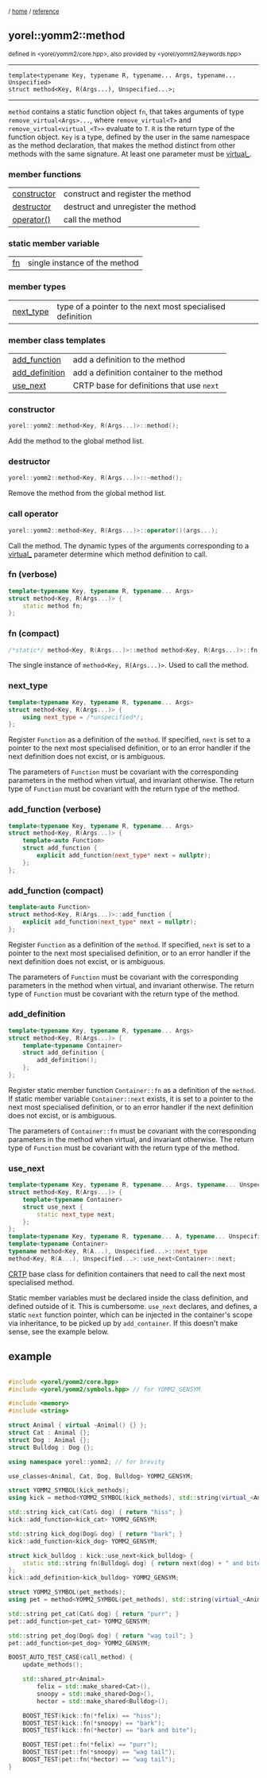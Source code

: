 
<sub>/ [home](/README.md) / [reference](README.md) </sub>
## yorel::yomm2::method
<sub>defined in <yorel/yomm2/core.hpp>, also provided by
<yorel/yomm2/keywords.hpp></sub>
<!-- -->
---
```
template<typename Key, typename R, typename... Args, typename... Unspecified>
struct method<Key, R(Args...), Unspecified...>;
```
<!-- -->
---

`method` contains a static function object `fn`, that takes arguments of type
`remove_virtual<Args>...`, where `remove_virtual<T>` and
`remove_virtual<virtual_<T>>` evaluate to `T`. `R` is the return type of the
function object. `Key` is a type, defined by the user in the same namespace
as the method declaration, that makes the method distinct from other methods
with the same signature. At least one parameter must be [virtual_](virtual_.md). 

### member functions
|                              |                                    |
| ---------------------------- | ---------------------------------- |
| [constructor](#constructor)  | construct and register the method  |
| [destructor](#destructor)    | destruct and unregister the method |
| [operator()](#call-operator) | call the method                    |

### static member variable
|           |                               |
| --------- | ----------------------------- |
| [fn](#fn) | single instance of the method |

### member types
|                         |                                                           |
| ----------------------- | --------------------------------------------------------- |
| [next_type](#next_type) | type of a pointer to the next most specialised definition |

### member class templates
|                                   |                                           |
| --------------------------------- | ----------------------------------------- |
| [add_function](#add_function)     | add a definition to the method            |
| [add_definition](#add_definition) | add a definition container to the method  |
| [use_next](#use_next)             | CRTP base for definitions that use `next` |

### constructor
```c++
yorel::yomm2::method<Key, R(Args...)>::method();
```
Add the method to the global method list.

### destructor
```c++
yorel::yomm2::method<Key, R(Args...)>::~method();
```
Remove the method from the global method list.

### call operator
```c++
yorel::yomm2::method<Key, R(Args...)>::operator()(args...);
```
Call the method. The dynamic types of the arguments corresponding to a
[virtual_](virtual_.md) parameter determine which method definition to call.

### fn (verbose)
```c++
template<typename Key, typename R, typename... Args>
struct method<Key, R(Args...)> {
    static method fn;
};
```

### fn (compact)
```c++
/*static*/ method<Key, R(Args...)>::method method<Key, R(Args...)>::fn;
```

The single instance of `method<Key, R(Args...)>`. Used to call the method.

### next_type
```c++
template<typename Key, typename R, typename... Args>
struct method<Key, R(Args...)> {
    using next_type = /*unspecified*/;
};
```

Register `Function` as a definition of the `method`. If specified, `next` is
set to a pointer to the next most specialised definition, or to an error
handler if the next definition does not excist, or is ambiguous.

The parameters of `Function` must be covariant with the corresponding
parameters in the method when virtual, and invariant otherwise. The return
type of `Function` must be covariant with the return type of the method.

### add_function (verbose)
```c++
template<typename Key, typename R, typename... Args>
struct method<Key, R(Args...)> {
    template<auto Function>
    struct add_function {
        explicit add_function(next_type* next = nullptr);
    };
};
```

### add_function (compact)
```c++
template<auto Function>
struct method<Key, R(Args...)>::add_function {
    explicit add_function(next_type* next = nullptr);
};
```

Register `Function` as a definition of the `method`. If specified, `next` is
set to a pointer to the next most specialised definition, or to an error
handler if the next definition does not excist, or is ambiguous.

The parameters of `Function` must be covariant with the corresponding
parameters in the method when virtual, and invariant otherwise. The return
type of `Function` must be covariant with the return type of the method.

### add_definition
```c++
template<typename Key, typename R, typename... Args>
struct method<Key, R(Args...)> {
    template<typename Container>
    struct add_definition {
        add_definition();
    };
};
```

Register static member function `Container::fn` as a definition of the
`method`. If static member variable `Container::next` exists, it is set to a
pointer to the next most specialised definition, or to an error handler if
the next definition does not excist, or is ambiguous.

The parameters of `Container::fn` must be covariant with the corresponding
parameters in the method when virtual, and invariant otherwise. The return
type of `Function` must be covariant with the return type of the method.

### use_next
```c++
template<typename Key, typename R, typename... Args, typename... Unspecified>
struct method<Key, R(Args...)> {
    template<typename Container>
    struct use_next {
        static next_type next;
    };
};
template<typename Key, typename R, typename... A, typename... Unspecified>
template<typename Container>
typename method<Key, R(A...), Unspecified...>::next_type
method<Key, R(A...), Unspecified...>::use_next<Container>::next;
```

[CRTP](https://en.wikipedia.org/wiki/Curiously_recurring_template_pattern)
base class for definition containers that need to call the next most
specialised method.

Static member variables must be declared inside the class definition, and
defined outside of it. This is cumbersome. `use_next` declares, and defines,
a static `next` function pointer, which can be injected in the container's
scope via inheritance, to be picked up by `add_container`. If this doesn't
make sense, see the example below.

## example

```c++

#include <yorel/yomm2/core.hpp>
#include <yorel/yomm2/symbols.hpp> // for YOMM2_GENSYM

#include <memory>
#include <string>

struct Animal { virtual ~Animal() {} };
struct Cat : Animal {};
struct Dog : Animal {};
struct Bulldog : Dog {};

using namespace yorel::yomm2; // for brevity

use_classes<Animal, Cat, Dog, Bulldog> YOMM2_GENSYM;

struct YOMM2_SYMBOL(kick_methods);
using kick = method<YOMM2_SYMBOL(kick_methods), std::string(virtual_<Animal&>)>;

std::string kick_cat(Cat& dog) { return "hiss"; }
kick::add_function<kick_cat> YOMM2_GENSYM;

std::string kick_dog(Dog& dog) { return "bark"; }
kick::add_function<kick_dog> YOMM2_GENSYM;

struct kick_bulldog : kick::use_next<kick_bulldog> {
    static std::string fn(Bulldog& dog) { return next(dog) + " and bite"; }
};
kick::add_definition<kick_bulldog> YOMM2_GENSYM;

struct YOMM2_SYMBOL(pet_methods);
using pet = method<YOMM2_SYMBOL(pet_methods), std::string(virtual_<Animal&>)>;

std::string pet_cat(Cat& dog) { return "purr"; }
pet::add_function<pet_cat> YOMM2_GENSYM;

std::string pet_dog(Dog& dog) { return "wag tail"; }
pet::add_function<pet_dog> YOMM2_GENSYM;

BOOST_AUTO_TEST_CASE(call_method) {
    update_methods();

    std::shared_ptr<Animal>
        felix = std::make_shared<Cat>(),
        snoopy = std::make_shared<Dog>(),
        hector = std::make_shared<Bulldog>();

    BOOST_TEST(kick::fn(*felix) == "hiss");
    BOOST_TEST(kick::fn(*snoopy) == "bark");
    BOOST_TEST(kick::fn(*hector) == "bark and bite");

    BOOST_TEST(pet::fn(*felix) == "purr");
    BOOST_TEST(pet::fn(*snoopy) == "wag tail");
    BOOST_TEST(pet::fn(*hector) == "wag tail");
}

```
